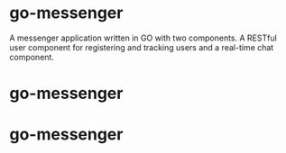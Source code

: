 # go-messenger

A messenger application written in GO with two components. A RESTful user component for registering and tracking users and a real-time chat component.
# go-messenger
# go-messenger
